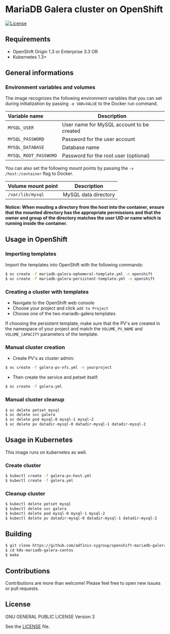 # MariaDB Galera cluster on OpenShift

[![License](https://img.shields.io/github/license/adfinis-sygroup/openshift-mariadb-galera.svg?style=flat-square)](LICENSE)


## Requirements
- OpenShift Origin 1.3 or Enterprise 3.3 OR
- Kubernetes 1.3+


## General informations

### Environment variables and volumes

The image recognizes the following environment variables that you can set during
initialization by passing `-e VAR=VALUE` to the Docker run command.

|  Variable name         | Description                               |
| :--------------------- | ----------------------------------------- |
|  `MYSQL_USER`          | User name for MySQL account to be created |
|  `MYSQL_PASSWORD`      | Password for the user account             |
|  `MYSQL_DATABASE`      | Database name                             |
|  `MYSQL_ROOT_PASSWORD` | Password for the root user (optional)     |

You can also set the following mount points by passing the `-v /host:/container`
flag to Docker.

| Volume mount point       | Description          |
| :----------------------- | -------------------- |
|  `/var/lib/mysql`        | MySQL data directory |

**Notice: When mouting a directory from the host into the container,
ensure that the mounted directory has the appropriate permissions and
that the owner and group of the directory matches the user UID or name
which is running inside the container.**


## Usage in OpenShift

### Importing templates

Import the templates into OpenShift with the following commands:
```bash
$ oc create -f mariadb-galera-ephemeral-template.yml -n openshift
$ oc create -f mariadb-galera-persistent-template.yml -n openshift
```


### Creating a cluster with templates
- Navigate to the OpenShift web console
- Choose your project and click `add to Project`
- Choose one of the two mariadb-galera templates

If choosing the persistent template, make sure that the PV's are created in the
namespace of your project and match the `VOLUME_PV_NAME` and `VOLUME_CAPACITY`
parameters of the template.


### Manual cluster creation

- Create PV's as cluster admin:
```bash
$ oc create -f galera-pv-nfs.yml -n yourproject
```
- Then create the service and petset itself:
```bash
$ oc create -f galera.yml
```


### Manual cluster cleanup

```bash
$ oc delete petset mysql
$ oc delete svc galera
$ oc delete pod mysql-0 mysql-1 mysql-2
$ oc delete pv datadir-mysql-0 datadir-mysql-1 datadir-mysql-2
```


## Usage in Kubernetes

This image runs on kubernetes as well.

### Create cluster
```bash
$ kubectl create -f galera-pv-host.yml
$ kubectl create -f galera.yml
```

### Cleanup cluster
```bash
$ kubectl delete petset mysql
$ kubectl delete svc galera
$ kubectl delete pod mysql-0 mysql-1 mysql-2
$ kubectl delete pv datadir-mysql-0 datadir-mysql-1 datadir-mysql-2
```


## Building
```bash
$ git clone https://github.com/adfinis-sygroup/openshift-mariadb-galera
$ cd k8s-mariadb-galera-centos
$ make
```


## Contributions
Contributions are more than welcome! Please feel free to open new issues or
pull requests.


## License
GNU GENERAL PUBLIC LICENSE Version 3

See the [LICENSE](LICENSE) file.
